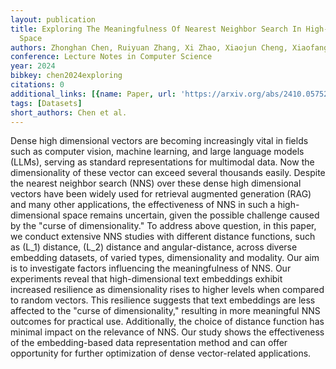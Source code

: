 ```yaml
---
layout: publication
title: Exploring The Meaningfulness Of Nearest Neighbor Search In High-dimensional
  Space
authors: Zhonghan Chen, Ruiyuan Zhang, Xi Zhao, Xiaojun Cheng, Xiaofang Zhou
conference: Lecture Notes in Computer Science
year: 2024
bibkey: chen2024exploring
citations: 0
additional_links: [{name: Paper, url: 'https://arxiv.org/abs/2410.05752'}]
tags: [Datasets]
short_authors: Chen et al.
---
```

Dense high dimensional vectors are becoming increasingly vital in fields such
as computer vision, machine learning, and large language models (LLMs), serving
as standard representations for multimodal data. Now the dimensionality of
these vector can exceed several thousands easily. Despite the nearest neighbor
search (NNS) over these dense high dimensional vectors have been widely used
for retrieval augmented generation (RAG) and many other applications, the
effectiveness of NNS in such a high-dimensional space remains uncertain, given
the possible challenge caused by the "curse of dimensionality." To address
above question, in this paper, we conduct extensive NNS studies with different
distance functions, such as \(L_1\) distance, \(L_2\) distance and
angular-distance, across diverse embedding datasets, of varied types,
dimensionality and modality. Our aim is to investigate factors influencing the
meaningfulness of NNS. Our experiments reveal that high-dimensional text
embeddings exhibit increased resilience as dimensionality rises to higher
levels when compared to random vectors. This resilience suggests that text
embeddings are less affected to the "curse of dimensionality," resulting in
more meaningful NNS outcomes for practical use. Additionally, the choice of
distance function has minimal impact on the relevance of NNS. Our study shows
the effectiveness of the embedding-based data representation method and can
offer opportunity for further optimization of dense vector-related
applications.